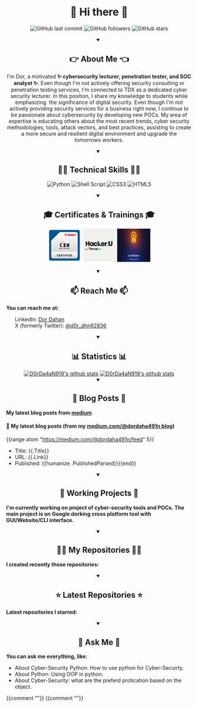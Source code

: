 
<h1 align="center">👋 Hi there 👋</h1>
<!--START_SECTION:badgesTagsGithub-->
<div id="TagsGithub" align="center">
    <p id="badgesTagsGithub">
        <img src="https://img.shields.io/github/last-commit/D0rDa4aN919/D0rDa4aN919?label=updated" alt="GitHub last commit">
        <img src="https://img.shields.io/github/followers/D0rDa4aN919?label=GitHub%20followers" alt="GitHub followers">
        <img src="https://img.shields.io/github/stars/D0rDa4aN919?label=GitHub%20stars" alt="GitHub stars">
    </p>
</div>
<!--END_SECTION:badgesTagsGithub-->

<!--START_SECTION:Explain-->
<div id="about_me" align="center">
    <details open>
    <summary><h2 align="center">👉 About Me 👈</h2></summary>
    <p id="badgesTagsLang">I'm Dor, a motivated <b>✨ cybersecurity lecturer, penetration tester, and SOC analyst ✨</b>. 
    Even though I'm not actively offering security consulting or penetration testing services, I'm connected to TDX as a dedicated cyber security lecturer. In this position, I share my knowledge to students while emphasizing  the significance of digital security. 
    Even though I'm not actively providing security services for a business right now, I continue to be passionate about cybersecurity by developing new POCs. My area of expertise is educating others about the most recent trends, cyber security methodologies, tools, attack vectors, and best practices, assisting to create a more secure and resilient digital environment and upgrade the tomorrows workers.
    </p>
    </details>
</div>
<!--END_SECTION:Explain-->
<!--START_SECTION:badgesTagsLang-->
<div id="techskill" align="center">
    <details open>
        <summary><h2>🧑‍💻 Technical Skills 🧑‍💻</h2></summary>
        <p id="TechnicalSkill">
            <img src="https://img.shields.io/badge/python-3670A0?style=for-the-badge&logo=python&logoColor=ffdd54" alt="Python">
            <img src="https://img.shields.io/badge/shell_script-%23121011.svg?style=for-the-badge&logo=gnu-bash&logoColor=white" alt="Shell Script">
            <img src="https://img.shields.io/badge/css3-%231572B6.svg?style=for-the-badge&logo=css3&logoColor=white" alt="CSS3">
            <img src="https://img.shields.io/badge/html5-%23E34F26.svg?style=for-the-badge&logo=html5&logoColor=white" alt="HTML5">
        </p>
    </details>
</div>
<!--END_SECTION:badgesTagsLang-->
<!--START_SECTION:Certificates-->
<div id="certificates_div" align="center">
    <details open>
        <summary align="center"><h2 align="center">🎓 Certificates & Trainings 🎓</h2></summary>
        <p id="certificates">
            <a href="https://aspen.eccouncil.org/Home" target="_blank"><img src="assets/badges/ceh_logo.png" alt="Certified Ethical Hacker (CEH)" width="90px" height="90px"></a>
            <a href="https://aspen.eccouncil.org/Home" target="_blank"><img src="assets/badges/HACKERU.png" alt="HackerU Theoretical Certificate" width="90px" height="90px"></a>
            <a href="https://aspen.eccouncil.org/Home" target="_blank"><img src="assets/badges/TAPT.png" alt="ThriveDx Arena Penetration Tester Practical Certificate (TAPT)" width="90px" height="90px"></a>
        </p>
    </details>
</div>
<!--END_SECTION:Certificates-->
<!--START_SECTION:reach-->
<div id="reach_me">
    <details open>
        <summary align="center"><h2 align="center">📫 Reach Me 📫</h2></summary>
        <p><b>You can reach me at:</b></p>
        <ul>
            <il>LinkedIn: <a href="https://www.linkedin.com/in/dor-dahan-b44655154/" target="_blank">Dor Dahan</a></il><br>
            <il>X (formerly Twitter): <a href="https://twitter.com/d0r_dhn92836" target="_blank">@d0r_dhn92836</a></il>
        </ul>
    </details>
</div>
<!--END_SECTION:reach-->
<!--START_SECTION:Statistics-->
<div id="statistics_div" align="center">
    <details open>
        <summary align="center"><h2 align="center">📊 Statistics 📊</h2></summary>
            <a href="https://github-readme-stats.vercel.app/api?username=D0rDa4aN919&show_icons=true&theme=cobalt" target="_blank"><img src="https://github-readme-stats.vercel.app/api?username=D0rDa4aN919&show_icons=true&theme=radical" alt="D0rDa4aN919's github stats"></a>
            <a href="https://github-readme-stats.vercel.app/api/top-langs/?username=D0rDa4aN919&layout=compact" target="_blank"><img src="https://github-readme-stats.vercel.app/api/top-langs/?username=D0rDa4aN919&layout=compact" alt="D0rDa4aN919's github stats"></a>
    </details>
</div>
<!--END_SECTION:Statistics-->
<!--START_SECTION:Blog-->
<div id="blog">
    <details open>
        <summary align="center"><h2 align="center">📖 Blog Posts 📖</h2></summary>
        <!-- https://medium.com/@dordaha491n/feed -->
        <p id="my_blog"><b>My latest blog posts from <a href="https://medium.com/@dordaha491n" target="_blank">medium</a></b><br>
    </details>    
</div>



<!--START_SECTION:blog-->
#### 📖 My latest blog posts (from my [medium.com/@dordaha491n blog](https://medium.com/@dordaha491n))
{{range atom "https://medium.com/@dordaha491n/feed" 5}}
- Title: {{.Title}}
- URL: {{.Link}}
- Published: {{humanize .PublishedParsed}}{{end}}
<!--END_SECTION:blog-->




<!--END_SECTION:Blog-->
<!--START_SECTION:currently-->
<div id="working_repositories" >
    <details open>
        <summary align="center"><h2 align="center">👷 Working Projects 👷</h2></summary>
        <p id="workingrepositories"><b>
        I'm currently working on project of cyber-security tools and POCs.
        The main project is on Google dorking cross platform tool with GUI/Website/CLI interface.
        </b></p>
    </details>
</div>
<!--END_SECTION:currently-->
<!--START_SECTION:recently-->
<div id="My_Repositories">
    <details open>
        <summary align="center"><h2 align="center">👨‍💻 My Repositories 👨‍💻</h2></summary>
        <p id="MyRepositories"><b>I created recently those repositories:</b></p>
    </details>
</div>
<!--END_SECTION:recently-->
<!--START_SECTION:repositories-->
<div id="last_repositories">
    <details open>
        <summary align="center"><h2 align="center">⭐ Latest Repositories ⭐</h2></summary>
        <p id="lastrepositories"><b>Latest repositories I starred:</b></p>
    </details>
</div>
<!--END_SECTION:repositories-->
<!--START_SECTION:askMe-->
<div id="ask_me">
    <details open>
        <summary align="center"><h2 align="center">💬 Ask Me 💬</h2></summary>
        <p id="askMe"><b>You can ask me everything, like:</b></p>
        <ul>
            <li>About Cyber-Security Python: How to use python for Cyber-Secuirty.</li>
            <li>About Python: Using OOP in python.</li>
            <li>About Cyber-Security: what are the preferd protication based on the object.</li>
        </ul>
    </details>
</div>
<!--END_SECTION:askMe-->

<!--START_SECTION:Latest-->
<!-- need to add -->
<!-- <div id="contributed_div" align="center">
    <h2 align="center">🚀 Latest Releases 🚀</h2>
    <p id="contributed">Latest releases I contributed to:</p>
</div> -->
<!--END_SECTION:Latest-->


{{comment "<!--START_SECTION:badges-->"}}
{{comment "<!--END_SECTION:badges-->"}}
